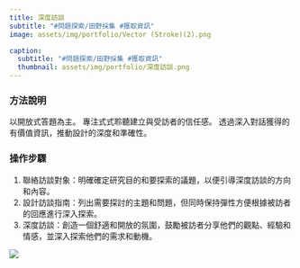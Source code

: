 ```yaml
---
title: 深度訪談
subtitle: "#問題探索/田野採集 #獲取資訊"
image: assets/img/portfolio/Vector (Stroke)(2).png

caption:
  subtitle: "#問題探索/田野採集 #獲取資訊"
  thumbnail: assets/img/portfolio/深度訪談.png
---
```

### 方法說明
以開放式答題為主。
專注式式聆聽建立與受訪者的信任感。
透過深入對話獲得的有價值資訊，推動設計的深度和準確性。

### 操作步驟
1. 聯絡訪談對象：明確確定研究目的和要探索的議題，以便引導深度訪談的方向和內容。
2. 設計訪談指南：列出需要探討的主題和問題，但同時保持彈性方便根據被訪者的回應進行深入探索。
3. 深度訪談：創造一個舒適和開放的氛圍，鼓勵被訪者分享他們的觀點、經驗和情感，並深入探索他們的需求和動機。



<img src="https://github.com/justinlin099/Design-Method-Website/assets/61717681/f1e03152-7d1f-48ff-97f5-07adea94837e"  style="max-width:100%; height:auto;">

